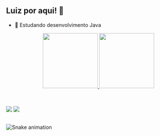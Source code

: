 ## Luiz por aqui! 👋

- 🌱 Estudando desenvolvimento Java

<div align="center">
  <a href="https://github.com/luizbottino">
  <img height="150em" width="150em" src="https://github-readme-stats.vercel.app/api?username=luizbottino&show_icons=true&theme=transparent&include_all_commits=true&count_private=true"/>
  <img height="150em" src="https://github-readme-stats.vercel.app/api/top-langs/?username=luizbottino&hide_progress=true&langs_count=7&theme=transparent"/>
</div>

##
  
<div><br>
  <a href = "mailto:luizbottino@outlook.com"><img src="https://img.shields.io/badge/Microsoft_Outlook-0078D4?style=for-the-badge&logo=microsoft-outlook&logoColor=white" target="_blank"></a>
  <a href="https://www.linkedin.com/in/luizbottino" target="_blank"><img src="https://img.shields.io/badge/-LinkedIn-%230077B5?style=for-the-badge&logo=linkedin&logoColor=white" target="_blank"></a> 
</div>
  
 ##
  
![Snake animation](https://github.com/luizbottino/luizbottino/blob/output/github-contribution-grid-snake.svg)

<!--
**luizbottino/luizbottino** is a ✨ _special_ ✨ repository because its `README.md` (this file) appears on your GitHub profile.

Here are some ideas to get you started:

- 🔭 I’m currently working on ...
- 🌱 I’m currently learning ...
- 👯 I’m looking to collaborate on ...
- 🤔 I’m looking for help with ...
- 💬 Ask me about ...
- 📫 How to reach me: ...
- 😄 Pronouns: ...
- ⚡ Fun fact: ...
-->
